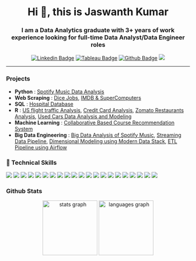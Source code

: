 <h1 align="center">Hi 👋, this is Jaswanth Kumar</h1>

<h3 align="center">I am a Data Analytics graduate with 3+ years of work experience looking for full-time Data Analyst/Data Engineer roles</h3>

<div align='center'>
  
[![Linkedin Badge](https://img.shields.io/badge/-LinkedIn-blue?style=flat-square&logo=Linkedin&logoColor=white&link=https://www.linkedin.com/in/jaswanth333/)](https://www.linkedin.com/in/jaswanth333/) 
[![Tableau Badge](http://img.shields.io/badge/-Tableau-orange?style=flat-square&logo=tableau&logoColor=white&link=https://public.tableau.com/app/profile/sai.jaswanth.kumar.kunku)](https://public.tableau.com/app/profile/sai.jaswanth.kumar.kunku) 
[![Github Badge](http://img.shields.io/badge/-Github-black?style=flat-square&logo=github&link=https://github.com/jaswanth333)](https://github.com/jaswanth333)
![](https://komarev.com/ghpvc/?username=jaswanth333&color=red&style=flat)

</div>

---

### Projects
+ **Python** : [Spotify Music Data Analysis](https://github.com/jaswanth333/Spotify-Music-Data-Analysis)
+ **Web Scraping** : [Dice Jobs](https://github.com/jaswanth333/Dice_scraper), [IMDB & SuperComputers](https://github.com/jaswanth333/Web_scraping_projects)
+ **SQL** : [Hospital Database](https://github.com/jaswanth333/hospital_database_management_system) 
+ **R** : [US flight traffic Analysis](https://github.com/jaswanth333/us-flight-traffic-data-analysis), [Credit Card Analysis](https://github.com/jaswanth333/credit-card-data-analysis), [Zomato Restaurants Analysis](https://github.com/jaswanth333/zomato-restaurants-data-analysis), [Used Cars Data Analysis and Modeling](https://github.com/jaswanth333/used-cars-data-analysis-and-modeling)
+ **Machine Learning** : [Collaborative Based Course Recommendation System](https://github.com/jaswanth333/daen690_course_recommendation_system)
+ **Big Data Engineering** : [Big Data Analysis of Spotify Music](https://github.com/jaswanth333/Big-Data-Analysis-of-Spotify-Music), [Streaming Data Pipeline](https://github.com/jaswanth333/stock-market-streaming-pipeline), [Dimensional Modeling using Modern Data Stack](https://github.com/jaswanth333/dbt-dimensional-modeling), [ETL Pipeline using Airflow](https://github.com/jaswanth333/weather_etl_airflow)

<!-- 
<p align="left">
<a href="https://kaggle.com/jaswanth333" target="blank"><img align="center" src="https://raw.githubusercontent.com/rahuldkjain/github-profile-readme-generator/master/src/images/icons/Social/kaggle.svg" alt="jaswanth333" height="30" width="40" /></a>
  <a href="https://github.com/jaswanth333?tab=repositories&q=&type=&language=&sort=stargazers" target="blank"><img align="center" src="https://www.svgrepo.com/show/35001/github.svg" alt="jaswanth333" height="30" width="40" /></a>
</p>
-->

### 💼 Technical Skills

![](https://img.shields.io/badge/Python-3776AB?style=flat&logo=python&logoColor=white)
![](https://img.shields.io/badge/PostgreSQL-336791?style=flat&logo=postgresql&logoColor=white)
![](https://img.shields.io/badge/MySQL-4479A1?style=flat&logo=mysql&logoColor=white)
![](https://img.shields.io/badge/Kafka-231F20?style=flat&logo=apache-kafka&logoColor=white)
![](https://img.shields.io/badge/MongoDB-47A248?style=flat&logo=mongodb&logoColor=white)
![](https://img.shields.io/badge/AWS-232F3E?style=flat&logo=amazon-aws&logoColor=white)
![](https://img.shields.io/badge/Docker-2496ED?style=flat&logo=docker&logoColor=white)
![](https://img.shields.io/badge/Git-F05032?style=flat&logo=git&logoColor=white)
![](https://img.shields.io/badge/dbt-FF6F61?style=flat&logo=dbt&logoColor=white)
![](https://img.shields.io/badge/Spark-E25A1C?style=flat&logo=apache-spark&logoColor=white)
![](https://img.shields.io/badge/Databricks-FF3621?style=flat&logo=databricks&logoColor=white)
![](https://img.shields.io/badge/Snowflake-29B5E8?style=flat&logo=snowflake&logoColor=white)
![](https://img.shields.io/badge/JavaScript-F7DF1E?style=flat&logo=javascript&logoColor=black)
![](https://img.shields.io/badge/Hadoop-DAA520?style=flat&logo=hadoop&logoColor=white)
![](https://img.shields.io/badge/Machine_Learning-FF6F61?style=flat&logoColor=white)
![](https://img.shields.io/badge/SQL_Server-CC2927?style=flat&logo=microsoft-sql-server&logoColor=white)
![](https://img.shields.io/badge/Oracle_DB-F80000?style=flat&logo=oracle&logoColor=white)
![](https://img.shields.io/badge/Airflow-017CEE?style=flat&logo=apache-airflow&logoColor=white)
![](https://img.shields.io/badge/Power_BI-F2C811?style=flat&logo=microsoft-power-bi&logoColor=white)
![](https://img.shields.io/badge/Tableau-E97627?style=flat&logo=tableau&logoColor=white)
![](https://img.shields.io/badge/Looker-000000?style=flat&logo=looker&logoColor=white)

###  Github Stats 
<div align="center">
  <img src="https://github-readme-stats.vercel.app/api?hide_title=false&hide_rank=false&show_icons=true&include_all_commits=true&count_private=true&disable_animations=false&theme=dracula&locale=en&hide_border=false&username=jaswanth333" height="150" alt="stats graph"  />
  <img src="https://github-readme-stats.vercel.app/api/top-langs?locale=en&hide_title=false&layout=compact&card_width=320&langs_count=5&theme=dracula&hide_border=false&username=jaswanth333" height="150" alt="languages graph"/>
</div>

